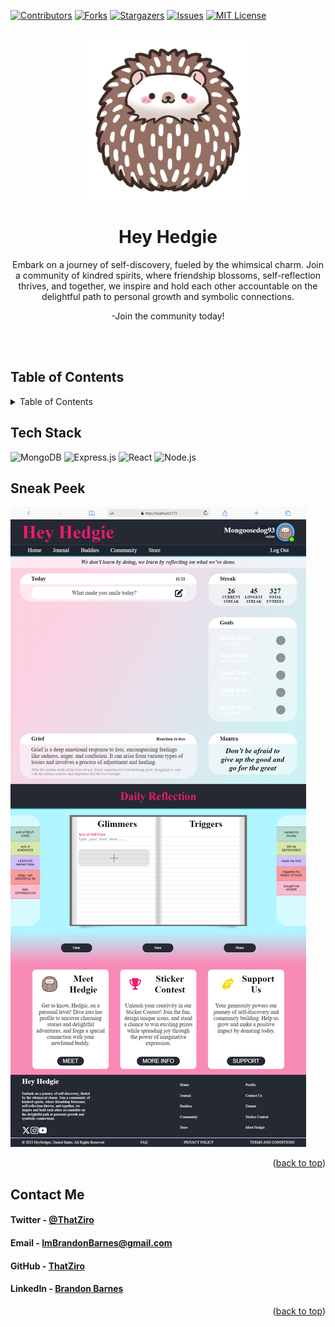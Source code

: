 <a name="readme-top"></a>

[![Contributors][contributors-shield]][contributors-url]
[![Forks][forks-shield]][forks-url]
[![Stargazers][stars-shield]][stars-url]
[![Issues][issues-shield]][issues-url]
[![MIT License][license-shield]][license-url]

<!-- PROJECT LOGO -->
<br />
<div align="center">

<a href="https://github.com/ThatZiro/HeyHedgie/">
  <img src="./README_Assets/README-Logo.png" alt="Logo" width="256">
</a>


# Hey Hedgie

Embark on a journey of self-discovery, fueled by the whimsical charm. Join a community of kindred spirits, where friendship blossoms, self-reflection thrives, and together, we inspire and hold each other accountable on the delightful path to personal growth and symbolic connections.

-Join the community today!

</div>
<br />
<br />

[//]: # (<h3 font size="1" align="right"><a href="PASTE URL HERE" target="_blank">Visit Site🚀</a></h3>)

## Table of Contents

<!-- TABLE OF CONTENTS -->
<details>
  <summary>Table of Contents</summary>
  <ol>
    <li><a href="#tech-stack">Tech Stack</a></li>
    <li><a href="#sneak-peek">Sneak Peek</a></li>
    <li><a href="#contact">Contact</a></li>
  </ol>
</details>

## Tech Stack

![MongoDB](https://img.shields.io/badge/MongoDB-%234ea94b.svg?style=for-the-badge&logo=mongodb&logoColor=white)
![Express.js](https://img.shields.io/badge/Express.js-%23404d59.svg?style=for-the-badge&logo=express)
![React](https://img.shields.io/badge/React-%2361dafb.svg?style=for-the-badge&logo=react&logoColor=white)
![Node.js](https://img.shields.io/badge/Node.js-%23339933.svg?style=for-the-badge&logo=node.js&logoColor=white)

## Sneak Peek

![mockup720](./README_Assets/screenshot.png)

[//]: # (### <a href=" PASTE URL HERE " target="_blank">Visit Site</a> 🚀)

<p style="text-align: right;">(<a href="#readme-top">back to top</a>)</p>


## Contact Me

<a name="contact"></a>

<h4>Twitter - <a href="https://twitter.com/ThatZiro">@ThatZiro</a></h4>
<h4>Email - <a href="mailto:ImBrandonBarnes@gmail.com">ImBrandonBarnes@gmail.com</a></h4>
<h4>GitHub - <a href="https://github.com/ThatZiro">ThatZiro</a></h4>
<h4>LinkedIn - <a href="https://www.linkedin.com/in/brandon-barnes-4b2098232/">Brandon Barnes</a></h4>

<p style="text-align: right;">(<a href="#readme-top">back to top</a>)</p>

<!-- MARKDOWN LINKS & IMAGES -->
<!-- https://www.markdownguide.org/basic-syntax/#reference-style-links -->

[contributors-shield]: https://img.shields.io/github/contributors/ThatZiro/HeyHedgie.svg?style=for-the-badge
[contributors-url]: https://github.com/ThatZiro/HeyHedgie/graphs/contributors
[forks-shield]: https://img.shields.io/github/forks/ThatZiro/HeyHedgie.svg?style=for-the-badge
[forks-url]: https://github.com/ThatZiro/HeyHedgie/network/members
[stars-shield]: https://img.shields.io/github/stars/ThatZiro/HeyHedgie.svg?style=for-the-badge
[stars-url]: https://github.com/ThatZiro/HeyHedgie/stargazers
[issues-shield]: https://img.shields.io/github/issues/ThatZiro/HeyHedgie.svg?style=for-the-badge
[issues-url]: https://github.com/ThatZiro/HeyHedgie/issues
[license-shield]: https://img.shields.io/github/license/ThatZiro/HeyHedgie.svg?style=for-the-badge
[license-url]: https://github.com/ThatZiro/HeyHedgie/blob/master/LICENSE.txt
[linkedin-shield]: https://img.shields.io/badge/-LinkedIn-black.svg?style=for-the-badge&logo=linkedin&colorB=555
[linkedin-url]: https://linkedin.com/in/linkedin_username


